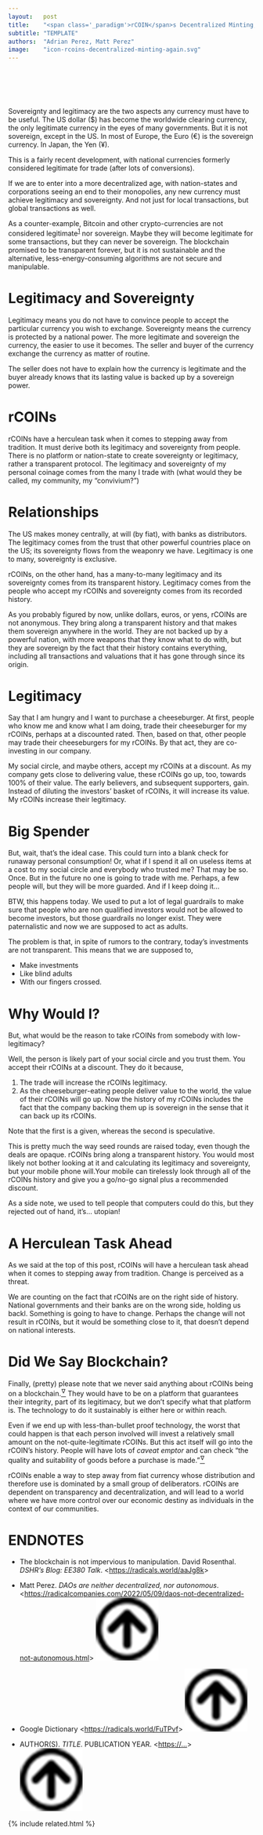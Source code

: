 ```yaml
---
layout:   post
title:    "<span class='_paradigm'>rCOIN</span>s Decentralized Minting, Again"
subtitle: "TEMPLATE"
authors:  "Adrian Perez, Matt Perez"
image:    "icon-rcoins-decentralized-minting-again.svg"
---
```


<div style="display:none;">
 <p>Sovereignty and legitimacy are the two aspects any currency must have to be useful.</p>
</div>

<h1>&nbsp;</h1>
 <p>Sovereignty and legitimacy are the two aspects any currency must have to be useful. The US dollar (&dollar;) has become the worldwide clearing currency, the only legitimate currency in the eyes of many governments. But it is not sovereign, except in the US. In most of Europe, the Euro (&euro;) is the sovereign currency. In Japan, the Yen (&yen;).</p>
 <p>This is a fairly recent development, with national currencies formerly considered legitimate for trade (after lots of conversions).</p>
 <p>If we are to enter into a more decentralized age, with nation-states and corporations seeing an end to their monopolies, any new currency must achieve legitimacy and sovereignty. And not just for local transactions, but global transactions as well.</p>
 <p>As a counter-example, Bitcoin and other crypto-currencies are not considered legitimate<sup id="fnref1"><a href="#fn1" rel="footnote">1</a></sup> nor sovereign. Maybe they will become legitimate for some transactions, but they can never be sovereign. The blockchain promised to be transparent forever, but it is not sustainable and the alternative, less-energy-consuming algorithms are not secure and manipulable.</p>

<h1>Legitimacy and Sovereignty</h1>
 <p>Legitimacy means you do not have to convince people to accept the particular currency you wish to exchange. Sovereignty means the currency is protected by a national power. The more legitimate and sovereign the currency, the easier to use it becomes. The seller and buyer of the currency exchange the currency as matter of routine.</p>
 <p>The seller does not have to explain how the currency is legitimate and the buyer already knows that its lasting value is backed up by a sovereign power.</p>

<h1><span class='_paradigm'>rCOIN</span>s</h1>
 <p><span class='_paradigm'>rCOIN</span>s have a herculean task when it comes to stepping away from tradition. It must derive both its legitimacy and sovereignty from people. There is no platform or nation-state to create sovereignty or legitimacy, rather a transparent protocol. The legitimacy and sovereignty of my personal coinage comes from the many I trade with (what would they be called, my community, my “convivium?”)</p>

<h1>Relationships</h1>
 <p>The US makes money centrally, at will (by fiat), with banks as distributors. The legitimacy comes from the trust that other powerful countries place on the US; its sovereignty flows from the weaponry we have. Legitimacy is one to many, sovereignty is exclusive.</p>
 <p><span class='_paradigm'>rCOIN</span>s, on the other hand, has a many-to-many legitimacy and its sovereignty comes from its transparent history. Legitimacy comes from the people who accept my <span class='_paradigm'>rCOIN</span>s and sovereignty comes from its recorded history.</p>
 <p>As you probably figured by now, unlike dollars, euros, or yens, <span class='_paradigm'>rCOIN</span>s are not anonymous. They bring along a transparent history and that makes them sovereign anywhere in the world. They are not backed up by a powerful nation, with more weapons that they know what to do with, but they are sovereign by the fact that their history contains everything, including all transactions and valuations that it has gone through since its origin.</p>

<h1>Legitimacy</h1>
 <p>Say that I am hungry and I want to purchase a cheeseburger. At first, people who know me and know what I am doing, trade their cheeseburger for my <span class='_paradigm'>rCOIN</span>s, perhaps at a discounted rated. Then, based on that, other people may trade their cheeseburgers for my <span class='_paradigm'>rCOIN</span>s. By that act, they are co-investing in our company.</p>
 <p>My social circle, and maybe others, accept my <span class='_paradigm'>rCOIN</span>s at a discount. As my company gets close to delivering value, these rCOINs go up, too, towards 100% of their value. The early believers, and subsequent supporters, gain. Instead of diluting the investors’ basket of <span class='_paradigm'>rCOIN</span>s, it will increase its value. My <span class='_paradigm'>rCOIN</span>s increase their legitimacy.</p>

<h1>Big Spender</h1>
 <p>But, wait, that’s the ideal case. This could turn into a blank check for runaway personal consumption! Or, what if I spend it all on useless items at a cost to my social circle and everybody who trusted me? That may be so. Once. But in the future no one is going to trade with me. Perhaps, a few people will, but they will be more guarded. And if I keep doing it…</p>
 <p>BTW, this happens today. We used to put a lot of legal guardrails to make sure that people who are non qualified investors would not be allowed to become investors, but those guardrails no longer exist. They were paternalistic and now we are supposed to act as adults.</p>
 <p>The problem is that, in spite of rumors to the contrary, today’s investments are not transparent. This means that we are supposed to,</p>
 <ul> 
  <li>Make investments</li>
  <li>Like blind adults</li>
  <li>With our fingers crossed.</li>
 </ul>

<h1>Why Would I?</h1>
 <p>But, what would be the reason to take <span class='_paradigm'>rCOIN</span>s from somebody with low-legitimacy?</p>
 <p>Well, the person is likely part of your social circle and you trust them. You accept their <span class='_paradigm'>rCOIN</span>s at a discount. They do it because,</p>
  <ol>
   <li>The trade will increase the <span class='_paradigm'>rCOIN</span>s legitimacy.</li>
   <li>As the cheeseburger-eating people deliver value to the world, the value of their <span class='_paradigm'>rCOIN</span>s will go up. Now the history of my <span class='_paradigm'>rCOIN</span>s includes the fact that the company backing them up is sovereign in the sense that it can back up its <span class='_paradigm'>rCOIN</span>s.</li>
  </ol>
 <p>Note that the first is a given, whereas the second is speculative.</p>
 <p>This is pretty much the way seed rounds are raised today, even though the deals are opaque. <span class='_paradigm'>rCOIN</span>s bring along a transparent history. You would most likely not bother looking at it and calculating its legitimacy and sovereignty, but your mobile phone will.Your mobile can tirelessly look through all of the <span class='_paradigm'>rCOIN</span>s history and give you a go/no-go signal plus a recommended discount.</p>
 <p>As a side note, we used to tell people that computers could do this, but they rejected out of hand, <span class="_quotespan">it&rsquo;s&hellip; utopian!</span></p>
 
 <h1>A Herculean Task Ahead</h1>
 <p>As we said at the top of this post, <span class='_paradigm'>rCOIN</span>s will have a herculean task ahead when it comes to stepping away from tradition. Change is perceived as a threat.</p>
 <p>We are counting on the fact that <span class='_paradigm'>rCOIN</span>s are on the right side of history. National governments and their banks are on the wrong side, holding us backl. Something is going to have to change. Perhaps the change will not result in <span class='_paradigm'>rCOIN</span>s, but it would be something close to it, that doesn’t depend on national interests.</p>

<h1>Did We Say Blockchain?</h1>
 <p>Finally, (pretty) please note that we never said anything about <span class='_paradigm'>rCOIN</span>s being on a blockchain.<a href="#en02"><sup id="bm02">&hairsp;&nabla;&hairsp;</sup></a> They would have to be on a platform that guarantees their integrity, part of its legitimacy, but we don’t specify what that platform is. The technology to do it sustainably is either here or within reach.</p>
 <p>Even if we end up with less-than-bullet proof technology, the worst that could happen is that each person involved will invest a relatively small amount on the not-quite-legitimate <span class='_paradigm'>rCOIN</span>s. But this act itself will go into the <span class='_paradigm'>rCOIN</span>&rsquo;s history. People will have lots of <em>caveat emptor</em> and can check &ldquo;the quality and suitability of goods before a purchase is made.&rdquo;<a href="#en01"><sup id="bm01">&hairsp;&nabla;&hairsp;</sup></a></p>
 <p><span class='_paradigm'>rCOIN</span>s enable a way to step away from fiat currency whose distribution and therefore use is dominated by a small group of deliberators. <span class='_paradigm'>rCOIN</span>s are dependent on transparency and decentralization, and will lead to a world where we have more control over our economic destiny as individuals in the context of our communities.</p>

<h1 class="_section">ENDNOTES</h1>
 <ul>
  <li id="en01">
   <p class="_list-item">
    The blockchain is not impervious to manipulation.
    David Rosenthal.
    <em>DSHR’s Blog: EE380 Talk</em>.
    &lt;<a href="https://radicals.world/aaJg8k" target="_blank">https://radicals.world/aaJg8k</a>&gt;
   </p>
  </li>
  <li id="en02">
   <p class="_list-item">
    Matt Perez.
    <em>DAOs  are neither decentralized, nor autonomous</em>.
    &lt;<a href="https://radicalcompanies.com/2022/05/09/daos-not-decentralized-not-autonomous.html">https://radicalcompanies.com/2022/05/09/daos-not-decentralized-not-autonomous.html</a>&gt;
    <a class="_uparrow" href="#bm02"><img src="/assets/img/arrow-up-icon.png"></a>
   </p>
  </li>
  <li id="en03">
   <p class="_list-item">
    Google Dictionary
    &lt;<a href="https://radicals.world/FuTPvf">https://radicals.world/FuTPvf</a>&gt;
    <a class="_uparrow" href="#bm03"><img src="/assets/img/arrow-up-icon.png"></a>
   </p>
  </li>
  <li id="en04">
   <p class="_list-item">
    AUTHOR(S).
    <em>TITLE.</em>
    PUBLICATION YEAR.
    &lt;<a href="https://…" target="_blank">https://…</a>&gt;
    <a class="_uparrow" href="#bm04"><img src="/assets/img/arrow-up-icon.png"></a>
   </p>
  </li>
 </ul>

{% include related.html %}
